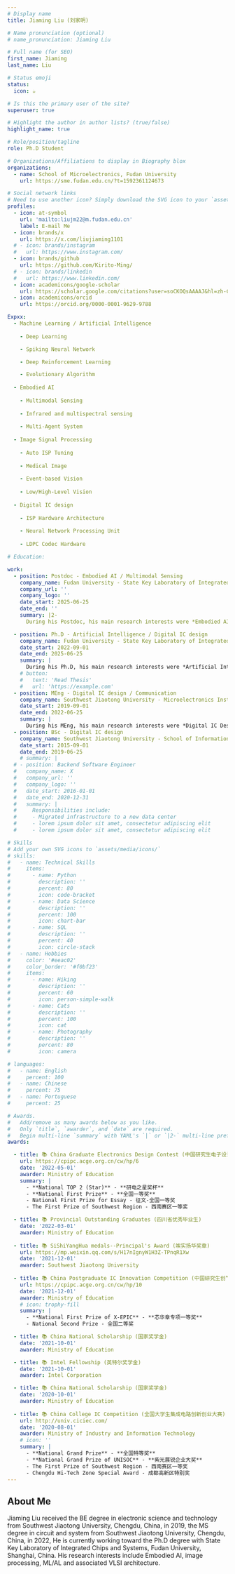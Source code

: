 ```yaml
---
# Display name
title: Jiaming Liu (刘家明)

# Name pronunciation (optional)
# name_pronunciation: Jiaming Liu

# Full name (for SEO)
first_name: Jiaming
last_name: Liu

# Status emoji
status:
  icon: ☕️

# Is this the primary user of the site?
superuser: true

# Highlight the author in author lists? (true/false)
highlight_name: true

# Role/position/tagline
role: Ph.D Student

# Organizations/Affiliations to display in Biography blox
organizations:
  - name: School of Microelectronics, Fudan University 
    url: https://sme.fudan.edu.cn/?t=1592361124673

# Social network links
# Need to use another icon? Simply download the SVG icon to your `assets/media/icons/` folder.
profiles:
  - icon: at-symbol
    url: 'mailto:liujm22@m.fudan.edu.cn'
    label: E-mail Me
  - icon: brands/x
    url: https://x.com/liujiaming1101
  # - icon: brands/instagram
  #   url: https://www.instagram.com/
  - icon: brands/github
    url: https://github.com/Kirito-Ming/
  # - icon: brands/linkedin
  #   url: https://www.linkedin.com/
  - icon: academicons/google-scholar
    url: https://scholar.google.com/citations?user=soCKOQsAAAAJ&hl=zh-CN
  - icon: academicons/orcid
    url: https://orcid.org/0000-0001-9629-9788

Expxx:
  - Machine Learning / Artificial Intelligence
  
    - Deep Learning

    - Spiking Neural Network

    - Deep Reinforcement Learning

    - Evolutionary Algorithm
  
  - Embodied AI
  
    - Multimodal Sensing
  
    - Infrared and multispectral sensing
  
    - Multi-Agent System
  
  - Image Signal Processing
  
    - Auto ISP Tuning
  
    - Medical Image
  
    - Event-based Vision
  
    - Low/High-Level Vision 
  
  - Digital IC design
  
    - ISP Hardware Architecture
  
    - Neural Network Processing Unit
  
    - LDPC Codec Hardware

# Education:

work:
  - position: Postdoc - Embodied AI / Multimodal Sensing
    company_name: Fudan University - State Key Laboratory of Integrated Chips and Systems
    company_url: ''
    company_logo: ''
    date_start: 2025-06-25
    date_end: ''
    summary: |2-
      During his Postdoc, his main research interests were *Embodied AI*, *ML/AI*, *Infrared and multispectral sensing*, *Medical Image* etc., under the supervision of **Prof. Wenzhong Bao**.

  - position: Ph.D - Artificial Intelligence / Digital IC design
    company_name: Fudan University - State Key Laboratory of Integrated Chips and Systems
    date_start: 2022-09-01
    date_end: 2025-06-25
    summary: |
      During his Ph.D, his main research interests were *Artificial Intelligence*, *Hyperparametric Optimisation of ISPs*, *Digital IC Design*, etc., under the supervision of **Prof. Jun Tao** and **Prof. Yibo Fan**.
    # button:
    #   text: 'Read Thesis'
    #   url: 'https://example.com'
  - position: MEng - Digital IC design / Communication
    company_name: Southwest Jiaotong University - Microelectronics Institute
    date_start: 2019-09-01
    date_end: 2022-06-25
    summary: |
      During his MEng, his main research interests were *Digital IC Design*, *LDPC codec hardware*, etc., under the supervision of **Prof. Quanyuan Feng**.
  - position: BSc - Digital IC design
    company_name: Southwest Jiaotong University - School of Information Science and Technology
    date_start: 2015-09-01
    date_end: 2019-06-25
    # summary: |
  # - position: Backend Software Engineer
  #   company_name: X
  #   company_url: ''
  #   company_logo: ''
  #   date_start: 2016-01-01
  #   date_end: 2020-12-31
  #   summary: |
  #     Responsibilities include:
  #     - Migrated infrastructure to a new data center
  #     - lorem ipsum dolor sit amet, consectetur adipiscing elit
  #     - lorem ipsum dolor sit amet, consectetur adipiscing elit

# Skills
# Add your own SVG icons to `assets/media/icons/`
# skills:
#   - name: Technical Skills
#     items:
#       - name: Python
#         description: ''
#         percent: 80
#         icon: code-bracket
#       - name: Data Science
#         description: ''
#         percent: 100
#         icon: chart-bar
#       - name: SQL
#         description: ''
#         percent: 40
#         icon: circle-stack
#   - name: Hobbies
#     color: '#eeac02'
#     color_border: '#f0bf23'
#     items:
#       - name: Hiking
#         description: ''
#         percent: 60
#         icon: person-simple-walk
#       - name: Cats
#         description: ''
#         percent: 100
#         icon: cat
#       - name: Photography
#         description: ''
#         percent: 80
#         icon: camera

# languages:
#   - name: English
#     percent: 100
#   - name: Chinese
#     percent: 75
#   - name: Portuguese
#     percent: 25

# Awards.
#   Add/remove as many awards below as you like.
#   Only `title`, `awarder`, and `date` are required.
#   Begin multi-line `summary` with YAML's `|` or `|2-` multi-line prefix and indent 2 spaces below.
awards:

  - title: 📚 China Graduate Electronics Design Contest (中国研究生电子设计竞赛)
    url: https://cpipc.acge.org.cn/cw/hp/6
    date: '2022-05-01'
    awarder: Ministry of Education
    summary: |
      - **National TOP 2 (Star)** - **研电之星奖杯**
      - **National First Prize** - **全国一等奖**
      - National First Prize for Essay - 征文-全国一等奖
      - The First Prize of Southwest Region - 西南赛区一等奖

  - title: 📚 Provincial Outstanding Graduates (四川省优秀毕业生)
    date: '2022-03-01'
    awarder: Ministry of Education
  
  - title: 📚 SiShiYangHua medals--Principal's Award (竢实扬华奖章)
    url: https://mp.weixin.qq.com/s/H17nIgnyW1H3Z-TPnqR1Xw
    date: '2021-12-01'
    awarder: Southwest Jiaotong University
  
  - title: 📚 China Postgraduate IC Innovation Competition (中国研究生创“芯”大赛) 
    url: https://cpipc.acge.org.cn/cw/hp/10
    date: '2021-12-01'
    awarder: Ministry of Education
    # icon: trophy-fill
    summary: |
      - **National First Prize of X-EPIC** - **芯华章专项一等奖**
      - National Second Prize - 全国二等奖

  - title: 📚 China National Scholarship (国家奖学金)
    date: '2021-10-01'
    awarder: Ministry of Education

  - title: 📚 Intel Fellowship (英特尔奖学金)
    date: '2021-10-01'
    awarder: Intel Corporation

  - title: 📚 China National Scholarship (国家奖学金)
    date: '2020-10-01'
    awarder: Ministry of Education
  
  - title: 📚 China College IC Competition (全国大学生集成电路创新创业大赛)
    url: http://univ.ciciec.com/
    date: '2020-08-01'
    awarder: Ministry of Industry and Information Technology
    # icon: ''
    summary: |
      - **National Grand Prize** - **全国特等奖**
      - **National Grand Prize of UNISOC** - **紫光展锐企业大奖**
      - The First Prize of Southwest Region - 西南赛区一等奖
      - Chengdu Hi-Tech Zone Special Award - 成都高新区特别奖
---
```


## About Me

Jiaming Liu received the BE degree in electronic science and technology from Southwest Jiaotong University, Chengdu, China, in 2019, the MS degree in circuit and system from Southwest Jiaotong University, Chengdu, China, in 2022, He is currently working toward the Ph.D degree with State Key Laboratory of Integrated Chips and Systems, Fudan University, Shanghai, China. His research interests include Embodied AI, image processing, ML/AL and associated VLSI architecture.
